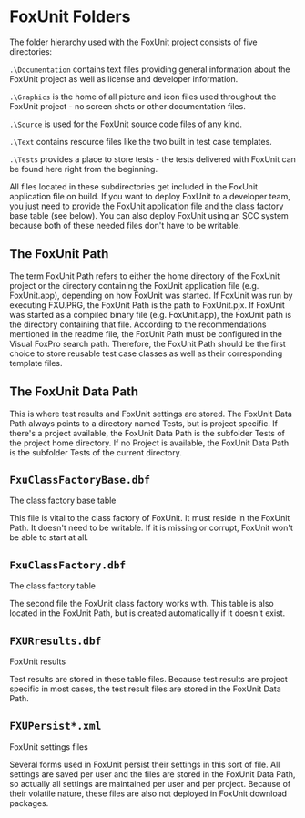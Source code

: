 # FoxUnit Folders

The folder hierarchy used with the FoxUnit project consists of five directories:

`.\Documentation` contains text files providing general information about the FoxUnit project as well as license and developer information.

`.\Graphics` is the home of all picture and icon files used throughout the FoxUnit project - no screen shots or other documentation files.

`.\Source` is used for the FoxUnit source code files of any kind.

`.\Text` contains resource files like the two built in test case templates.

`.\Tests` provides a place to store tests - the tests delivered with FoxUnit can be found here right from the beginning.

All files located in these subdirectories get included in the FoxUnit application file on build. If you want to deploy FoxUnit to a developer team, you just need to provide the FoxUnit application file and the class factory base table (see below). You can also deploy FoxUnit using an SCC system because both of these needed files don't have to be writable.

## The FoxUnit Path

The term FoxUnit Path refers to either the home directory of the FoxUnit project or the directory containing the FoxUnit application file (e.g. FoxUnit.app), depending on how FoxUnit was started. If FoxUnit was run by executing FXU.PRG, the FoxUnit Path is the path to FoxUnit.pjx. If FoxUnit was started as a compiled binary file (e.g. FoxUnit.app), the FoxUnit path is the directory containing that file. According to the recommendations mentioned in the readme file, the FoxUnit Path must be configured in the Visual FoxPro search path. Therefore, the FoxUnit Path should be the first choice to store reusable test case classes as well as their corresponding template files.

## The FoxUnit Data Path

This is where test results and FoxUnit settings are stored. The FoxUnit Data Path always points to a directory named Tests, but is project specific. If there's a project available, the FoxUnit Data Path is the subfolder Tests of the project home directory. If no Project is available, the FoxUnit Data Path is the subfolder Tests of the current directory.

## `FxuClassFactoryBase.dbf`

The class factory base table

This file is vital to the class factory of FoxUnit. It must reside in the FoxUnit Path. It doesn't need to be writable. If it is missing or corrupt, FoxUnit won't be able to start at all.

## `FxuClassFactory.dbf`

The class factory table

The second file the FoxUnit class factory works with. This table is also located in the FoxUnit Path, but is created automatically if it doesn't exist. 

## `FXURresults.dbf`

FoxUnit results

Test results are stored in these table files. Because test results are project specific in most cases, the test result files are stored in the FoxUnit Data Path.

## `FXUPersist*.xml`

FoxUnit settings files

Several forms used in FoxUnit persist their settings in this sort of file. All settings are saved per user and the files are stored in the FoxUnit Data Path, so actually all settings are maintained per user and per project. Because of their volatile nature, these files are also not deployed in FoxUnit download packages.
